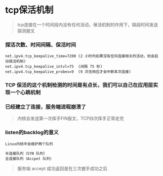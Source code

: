 # tcp保活机制

> tcp连接在一个时间段内没有任何活动，保活机制的作用下，隔段时间发送探测报文

### 探活次数、时间间隔、保活时间
```
net.ipv4.tcp_keepalive_time=7200 (2 小时内如果没有任何连接相关的活动，则会启动保活机制)
net.ipv4.tcp_keepalive_intvl=75  (间隔 75 秒)
net.ipv4.tcp_keepalive_probes=9  (9 次无响应才会中断本次连接)
```


### TCP 保活的这个机制检测的时间是有点长，我们可以自己在应用层实现一个心跳机制


### 已经建立了连接，服务端进程崩溃了

> 内核会发送第一次挥手FIN报文，TCP四次挥手正常走完


### listen的backlog的意义

```
Linux内核中会维护两个队列

半连接队列（SYN 队列）
全连接队列（Accpet 队列）
```

> 服务端 accept 成功返回是在三次握手成功之后